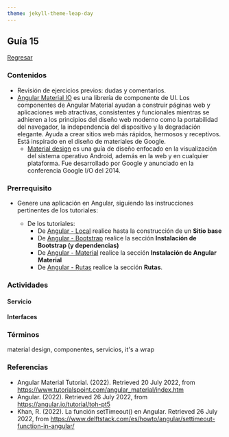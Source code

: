 ```yaml
---
theme: jekyll-theme-leap-day
---
```


## Guía 15

[Regresar](/DAWM/)

### Contenidos

* Revisión de ejercicios previos: dudas y comentarios.
* [Angular Material IO](https://material.angular.io/) es una librería de componente de UI. Los componentes de Angular Material ayudan a construir páginas web y aplicaciones web atractivas, consistentes y funcionales mientras se adhieren a los principios del diseño web moderno como la portabilidad del navegador, la independencia del dispositivo y la degradación elegante. Ayuda a crear sitios web más rápidos, hermosos y receptivos. Está inspirado en el diseño de materiales de Google.
	- [Material design](https://material.io/design) es una guía de diseño enfocado en la visualización del sistema operativo Android, además en la web y en cualquier plataforma. Fue desarrollado por Google y anunciado en la conferencia Google I/O del 2014.


### Prerrequisito

* Genere una aplicación en Angular, siguiendo las instrucciones pertinentes de los tutoriales:
  
  + De los tutoriales:
  	- De [Angular - Local](https://dawfiec.github.io/DAWM/tutoriales/angular_local.html) realice hasta la construcción de un **Sitio base**
  	- De [Angular - Bootstrap](https://dawfiec.github.io/DAWM/tutoriales/angular_bootstrap.html) realice la sección **Instalación de Bootstrap (y dependencias)**
  	- De [Angular - Material](https://dawfiec.github.io/DAWM/tutoriales/angular_material.html) realice la sección **Instalación de Angular Material**
  	- De [Angular - Rutas](https://dawfiec.github.io/DAWM/tutoriales/angular_rutas.html) realice la sección **Rutas**.


### Actividades

#### Servicio

#### Interfaces

### Términos

material design, componentes, servicios, it's a wrap

### Referencias

* Angular Material Tutorial. (2022). Retrieved 20 July 2022, from https://www.tutorialspoint.com/angular_material/index.htm
* Angular. (2022). Retrieved 26 July 2022, from https://angular.io/tutorial/toh-pt5
* Khan, R. (2022). La función setTimeout() en Angular. Retrieved 26 July 2022, from https://www.delftstack.com/es/howto/angular/settimeout-function-in-angular/
